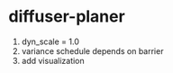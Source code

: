 # diffuser-planer



1. dyn_scale = 1.0
2. variance schedule depends on barrier
3. add visualization